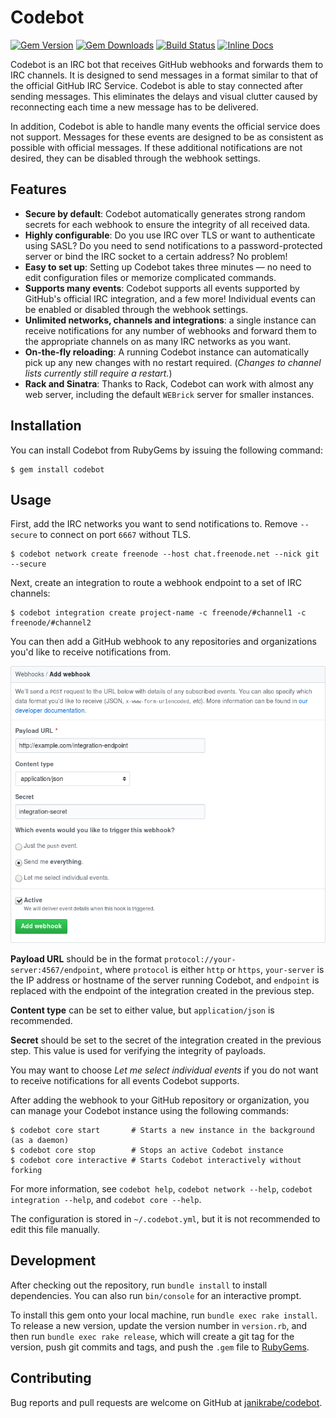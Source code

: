 # Codebot

[![Gem Version](https://badge.fury.io/rb/codebot.svg)](https://rubygems.org/gems/codebot)
[![Gem Downloads](https://img.shields.io/gem/dt/codebot.svg)](https://rubygems.org/gems/codebot)
[![Build Status](https://travis-ci.org/janikrabe/codebot.svg?branch=master)](https://travis-ci.org/janikrabe/codebot)
[![Inline Docs](https://inch-ci.org/github/janikrabe/codebot.svg?branch=master)](https://inch-ci.org/github/janikrabe/codebot)

Codebot is an IRC bot that receives GitHub webhooks and forwards them to
IRC channels. It is designed to send messages in a format similar to that
of the official GitHub IRC Service. Codebot is able to stay connected after
sending messages. This eliminates the delays and visual clutter caused by
reconnecting each time a new message has to be delivered.

In addition, Codebot is able to handle many events the official service does not
support. Messages for these events are designed to be as consistent as possible
with official messages. If these additional notifications are not desired, they
can be disabled through the webhook settings.

## Features

* **Secure by default**: Codebot automatically generates strong random secrets
  for each webhook to ensure the integrity of all received data.
* **Highly configurable**: Do you use IRC over TLS or want to authenticate
  using SASL? Do you need to send notifications to a password-protected server
  or bind the IRC socket to a certain address? No problem!
* **Easy to set up**: Setting up Codebot takes three minutes — no need to edit
  configuration files or memorize complicated commands.
* **Supports many events**: Codebot supports all events supported by GitHub's
  official IRC integration, and a few more! Individual events can be enabled or
  disabled through the webhook settings.
* **Unlimited networks, channels and integrations**: a single instance can
  receive notifications for any number of webhooks and forward them to the
  appropriate channels on as many IRC networks as you want.
* **On-the-fly reloading**: A running Codebot instance can automatically pick
  up any new changes with no restart required.
  (*Changes to channel lists currently still require a restart.*)
* **Rack and Sinatra**: Thanks to Rack, Codebot can work with almost any web
  server, including the default `WEBrick` server for smaller instances.

## Installation

You can install Codebot from RubyGems by issuing the following command:

```
$ gem install codebot
```

## Usage

First, add the IRC networks you want to send notifications to. Remove `--secure`
to connect on port `6667` without TLS.

```
$ codebot network create freenode --host chat.freenode.net --nick git --secure
```

Next, create an integration to route a webhook endpoint to a set of IRC channels:

```
$ codebot integration create project-name -c freenode/#channel1 -c freenode/#channel2
```

You can then add a GitHub webhook to any repositories and organizations you'd
like to receive notifications from.

![Sample webhook configuration](webhook.png)

**Payload URL** should be in the format `protocol://your-server:4567/endpoint`,
where `protocol` is either `http` or `https`, `your-server` is the IP address
or hostname of the server running Codebot, and `endpoint` is replaced with the
endpoint of the integration created in the previous step.

**Content type** can be set to either value, but `application/json` is
recommended.

**Secret** should be set to the secret of the integration created in the
previous step. This value is used for verifying the integrity of payloads.

You may want to choose *Let me select individual events* if you do not want to
receive notifications for all events Codebot supports.

After adding the webhook to your GitHub repository or organization, you can
manage your Codebot instance using the following commands:

```
$ codebot core start       # Starts a new instance in the background (as a daemon)
$ codebot core stop        # Stops an active Codebot instance
$ codebot core interactive # Starts Codebot interactively without forking
```

For more information, see `codebot help`, `codebot network --help`,
`codebot integration --help`, and `codebot core --help`.

The configuration is stored in `~/.codebot.yml`, but it is not recommended to
edit this file manually.

## Development

After checking out the repository, run `bundle install` to install dependencies.
You can also run `bin/console` for an interactive prompt.

To install this gem onto your local machine, run `bundle exec rake install`.
To release a new version, update the version number in `version.rb`, and then
run `bundle exec rake release`, which will create a git tag for the version,
push git commits and tags, and push the `.gem` file to
[RubyGems](https://rubygems.org/gems/codebot).

## Contributing

Bug reports and pull requests are welcome on GitHub at
[janikrabe/codebot](https://github.com/janikrabe/codebot).
